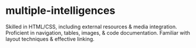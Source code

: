 # multiple-intelligences
Skilled in HTML/CSS, including external resources &amp; media integration. Proficient in navigation, tables, images, &amp; code documentation. Familiar with layout techniques &amp; effective linking.
